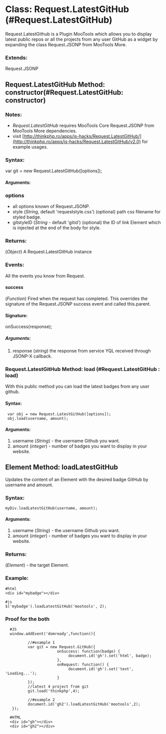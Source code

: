 Class: Request.LatestGitHub (#Request.LatestGitHub)
===================================================

Request.LatestGithub is a Plugin MooTools which allows you to display latest public repos or all the projects from any user GitHub as a widget by expanding the class Request.JSONP from MooTools More.

### Extends:

Request.JSONP

Request.LatestGitHub Method: constructor(#Request.LatestGitHub: constructor)
---------------------------------------------------------------------------

### Notes:

- *Request.LatestGitHub* requires MooTools Core  Request.JSONP from MooTools More dependencies.
- visit [http://thinkphp.ro/apps/js-hacks/Request.LatestGitHub/](http://thinkphp.ro/apps/js-hacks/Request.LatestGitHub/v2.0) for example usages.

### Syntax: 

var git = new Request.LatestGitHub([options]);

#### Arguments:

### options

- all options known of Request.JSONP.
- style (*String*, default 'requeststyle.css') (optional) path css filename for styled badge.
- gitstyleID (*String* - default 'gitid') (optional) the ID of link Element which is injected at the end of the body for style.

### Returns:

(*Object*) A Request.LatestGitHub instance

### Events:

All the events you know from Request.

#### success

(*Function*) Fired when the request has completed. This overrides the signature of the Request.JSONP success event and called this.parent.

#### Signature:

onSuccess(response);

##### Arguments:

1. response (*string*) the response from service YQL received through JSONP-X callback.

### Request.LatestGitHub Method: load (#Request.LatestGitHub : load)

With this public method you can load the latest badges from any user github.

#### Syntax:
     var obj = new Request.LatestGitHub([options]); 
     obj.load(username, amount); 

#### Arguments:

1. username (*String*) - the username Github you want.
2. amount (*integer*) - number of badges you want to display in your website.


## Element Method: loadLatestGitHub

Updates the content of an Element with the desired badge GitHub by username and amount.

### Syntax:

    myDiv.loadLatestGitHub(username, amount);

#### Arguments:  

1. username (*String*) - the username Github you want.
2. amount (*integer*) - number of badges you want to display in your website.

### Returns: 

(*Element*) - the target Element.

### Example: 

    #html
    <div id="mybadge"></div>
 
    #js 
    $('mybadge').loadLatestGitHub('mootools', 2);

### Proof for the both

      #JS
      window.addEvent('domready',function(){
 
              //#example 1
              var git = new Request.GitHub({ 
                           onSuccess: function(badge) {
                                document.id('gh').set('html', badge);
                           },
                           onRequest: function() {
                                document.id('gh').set('text', 'Loading...');
                           }
              });
              //latest 4 project from git
              git.load('thinkphp',4);

              //#example 2
              document.id('gh2').loadLatestGitHub('mootools',2);
       });

      #HTML
      <div id="gh"></div>
      <div id="gh2"></div>


